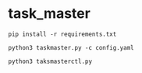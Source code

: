 # task_master


```bash-session
pip install -r requirements.txt
```

```bash-session
python3 taskmaster.py -c config.yaml
```

```bash-session
python3 taksmasterctl.py
```
